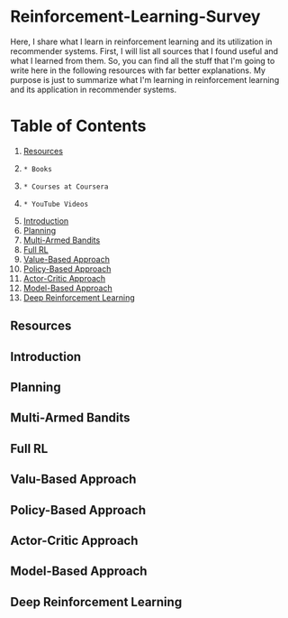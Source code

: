 # Reinforcement-Learning-Survey
Here, I share what I learn in reinforcement learning and its utilization in recommender systems. First, I will list all sources that I found useful and what I learned from them. So, you can find all the stuff that I'm going to write here in the following resources with far better explanations. My purpose is just to summarize what I'm learning in reinforcement learning and its application in recommender systems.

# Table of Contents
1. [Resources](#resources)
2.     * Books
3.     * Courses at Coursera
4.     * YouTube Videos
5. [Introduction](#intro)
6. [Planning](#fourth-examplehttpwwwfourthexamplecom)
7. [Multi-Armed Bandits](#mab)
8. [Full RL](#rl)
9. [Value-Based Approach](#vb)
10. [Policy-Based Approach](#pb)
11. [Actor-Critic Approach](#ac)
12. [Model-Based Approach](#mb)
13. [Deep Reinforcement Learning](#drl)




## Resources
## Introduction
## Planning
## Multi-Armed Bandits
## Full RL
## Valu-Based Approach
## Policy-Based Approach
## Actor-Critic Approach
## Model-Based Approach
## Deep Reinforcement Learning



